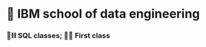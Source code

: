 # :robot: IBM school of data engineering 
### :game_die::chains: SQL classes; :man_technologist: First class